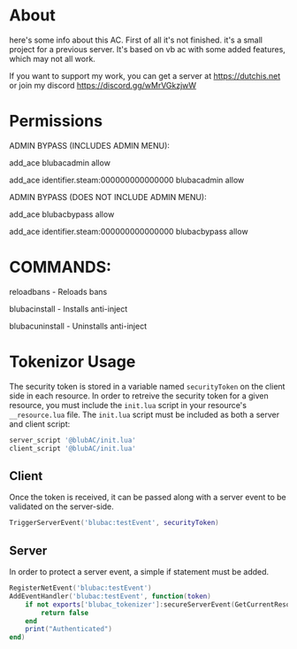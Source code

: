 # About
here's some info about this AC. First of all it's not finished. it's a small project for a previous server. It's based on vb ac with some added features, which may not all work. 

If you want to support my work, you can get a server at https://dutchis.net or join my discord https://discord.gg/wMrVGkzjwW



# Permissions
ADMIN BYPASS (INCLUDES ADMIN MENU):

add_ace blubacadmin allow 

add_ace identifier.steam:000000000000000 blubacadmin allow

ADMIN BYPASS (DOES NOT INCLUDE ADMIN MENU):

add_ace blubacbypass allow 

add_ace identifier.steam:000000000000000 blubacbypass allow


# COMMANDS:
reloadbans - Reloads bans

blubacinstall - Installs anti-inject

blubacuninstall - Uninstalls anti-inject



# Tokenizor Usage
The security token is stored in a variable named `securityToken` on the client side in each resource. In order to retreive the security token for a given resource, you must include the `init.lua` script in your resource's `__resource.lua` file. The `init.lua` script must be included as both a server and client script:
```lua
server_script '@blubAC/init.lua'
client_script '@blubAC/init.lua'
```

## Client
Once the token is received, it can be passed along with a server event to be validated on the server-side.
```lua
TriggerServerEvent('blubac:testEvent', securityToken)
```

## Server
In order to protect a server event, a simple if statement must be added.
```lua
RegisterNetEvent('blubac:testEvent')
AddEventHandler('blubac:testEvent', function(token)
	if not exports['blubac_tokenizer']:secureServerEvent(GetCurrentResourceName(), source, token) then
		return false
	end
	print("Authenticated")
end)
```

